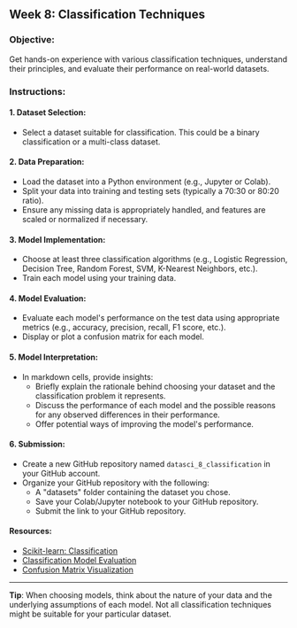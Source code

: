 ## **Week 8: Classification Techniques**

### **Objective**: 
Get hands-on experience with various classification techniques, understand their principles, and evaluate their performance on real-world datasets.

### **Instructions**:

#### **1. Dataset Selection:**
- Select a dataset suitable for classification. This could be a binary classification or a multi-class dataset.
  
#### **2. Data Preparation:**
- Load the dataset into a Python environment (e.g., Jupyter or Colab).
- Split your data into training and testing sets (typically a 70:30 or 80:20 ratio).
- Ensure any missing data is appropriately handled, and features are scaled or normalized if necessary.

#### **3. Model Implementation:**
- Choose at least three classification algorithms (e.g., Logistic Regression, Decision Tree, Random Forest, SVM, K-Nearest Neighbors, etc.).
- Train each model using your training data.

#### **4. Model Evaluation:**
- Evaluate each model's performance on the test data using appropriate metrics (e.g., accuracy, precision, recall, F1 score, etc.).
- Display or plot a confusion matrix for each model.

#### **5. Model Interpretation:**
- In markdown cells, provide insights:
  - Briefly explain the rationale behind choosing your dataset and the classification problem it represents.
  - Discuss the performance of each model and the possible reasons for any observed differences in their performance.
  - Offer potential ways of improving the model's performance.

#### **6. Submission**:
- Create a new GitHub repository named `datasci_8_classification` in your GitHub account.
- Organize your GitHub repository with the following:
  - A "datasets" folder containing the dataset you chose.
  - Save your Colab/Jupyter notebook to your GitHub repository.
  - Submit the link to your GitHub repository.

#### **Resources**:

- [Scikit-learn: Classification](https://scikit-learn.org/stable/supervised_learning.html#supervised-learning)
- [Classification Model Evaluation](https://towardsdatascience.com/metrics-to-evaluate-your-machine-learning-algorithm-f10ba6e38234)
- [Confusion Matrix Visualization](https://scikit-learn.org/stable/auto_examples/model_selection/plot_confusion_matrix.html)

---

**Tip**: When choosing models, think about the nature of your data and the underlying assumptions of each model. Not all classification techniques might be suitable for your particular dataset.
